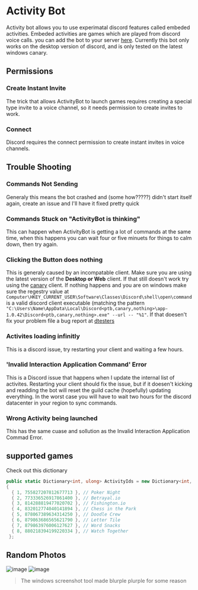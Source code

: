 # Activity Bot
Activity bot allows you to use experimatal discord features called embeded activities. Embeded activities are games which are played from discord voice calls. you can add the bot to your server [here](https://discord.com/api/oauth2/authorize?client_id=895378477052751883&permissions=1&scope=bot%20applications.commands
). Currently this bot only works on the desktop version of discord, and is only tested on the latest windows canary. 
## Permissions
### Create Instant Invite
The trick that allows ActivityBot to launch games requires creating a special type invite to a voice channel, so it needs permission to create invites to work.
### Connect
Discord requires the connect permission to create instant invites in voice channels. 
## Trouble Shooting
### Commands Not Sending
Generaly this means the bot crashed and (some how?????) didn't start itself again, create an issue and I'll have it fixed pretty quick
### Commands Stuck on "ActivityBot is thinking"
This can happen when ActivityBot is getting a lot of commands at the same time, when this happens you can wait four or five minuets for things to calm down, then try again.
### Clicking the Button does nothing
This is generaly caused by an incompatable client. Make sure you are using the latest version of the **Desktop or Web** client. If that still doesn't work try using the [canary](https://support.discord.com/hc/en-us/articles/360035675191-Discord-Testing-Clients) client. If nothing happens and you are on windows make sure the regestry value at `Computer\HKEY_CURRENT_USER\Software\Classes\Discord\shell\open\command` is a valid discord client executable (matching the pattern `"C:\Users\Name\AppData\Local\Discord<ptb,canary,nothing>\app-1.0.42\Discord<ptb,canary,nothing>.exe" --url -- "%1"`. If that doesen't fix your problem file a bug report at [dtesters](https://discord.gg/discord-testers) 
### Activites loading infinitly
This is a discord issue, try restarting your client and waiting a few hours.
### 'Invalid Interaction Application Command' Error
This is a Discord issue that happens when I update the internal list of activites. Restarting your client should fix the issue, but if it doesen't kicking and readding the bot will reset the guild cache (hopefully) updating everything. In the worst case you will have to wait two hours for the discord datacenter in your region to sync commands.
### Wrong Activity being launched
This has the same cuase and sollution as the Invalid Interaction Application Commad Error.
## supported games
Check out this dictionary
```cs
public static Dictionary<int, ulong> ActivityIds = new Dictionary<int, ulong>
{
  { 1, 755827207812677713 }, // Poker Night
  { 2, 773336526917861400 }, // Betrayal.io
  { 3, 814288819477020702 }, // Fishington.io
  { 4, 832012774040141894 }, // Chess in the Park
  { 5, 878067389634314250 }, // Doodle Crew
  { 6, 879863686565621790 }, // Letter Tile
  { 7, 879863976006127627 }, // Word Snacks
  { 8, 880218394199220334 }, // Watch Together
 };
 ```
## Random Photos
![image](https://user-images.githubusercontent.com/80918250/136310677-136c6db1-df24-49de-93b3-10447942e9e4.png)
![image](https://user-images.githubusercontent.com/80918250/136310710-4bcab1f8-aac6-4432-a046-321fc51c7723.png)
> The windows screenshot tool made blurple plurple for some reason

